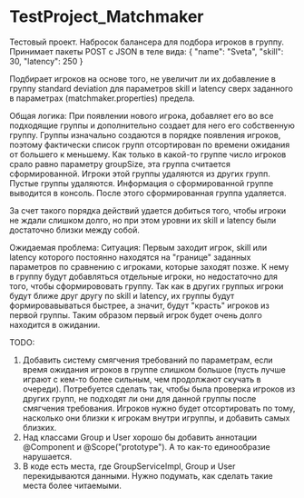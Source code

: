# TestProject_Matchmaker


Тестовый проект.
Набросок балансера для подбора игроков в группу.
Принимает пакеты POST с JSON в теле вида:
{
    "name": "Sveta",
    "skill": 30,
    "latency": 250
}

Подбирает игроков на основе того, не увеличит ли их добавление в группу standard deviation для параметров skill и latency сверх заданного в параметрах (matchmaker.properties) предела.

Общая логика:
При появлении нового игрока, добавляет его во все подходящие группы и дополнительно создает для него его собственную группу.
Группы изначально создаются в порядке появления игроков, поэтому фактически список групп отсортирован по времени ожидания от большего к меньшему.
Как только в какой-то группе число игроков срало равно параметру groupSize, эта группа считается сформированной. Игроки этой группы удаляются из других групп. Пустые группы удаляются. Информация о сформированной группе выводится в консоль. После этого сформированная группа удаляется.

За счет такого порядка действий удается добиться того, чтобы игроки не ждали слишком долго, но при этом уровни их skill и latency были достаточно близки между собой.


Ожидаемая проблема:
Ситуация: Первым заходит игрок, skill или latency которого постоянно находятся на "границе" заданных параметров по сравнению с игроками, которые заходят позже. К нему в группу будут добавляться отдельные игроки, но недостаточно для того, чтобы сформирововать группу. Так как в других группых игроки будут ближе друг другу по skill и latency, их группы будут формировавываться быстрее, а значит, будут "красть" игроков из первой группы. Таким образом первый игрок будет очень долго находится в ожидании.


TODO:
1. Добавить систему смягчения требований по параметрам, если время ожидания игроков в группе слишком большое (пусть лучше играют с кем-то более сильным, чем продолжают скучать в очереди). Потребуется сделать так, чтобы была проверка игроков из других групп, не подходят ли они для данной группы после смягчения требования. Игроков нужно будет отсортировать по тому, насколько они близки к игрокам внутри игруппы, и добавить самых близких.
2. Над классами Group и User хорошо бы добавить аннотации @Component и @Scope("prototype"). А то как-то единообразие нарушается.
3. В коде есть места, где GroupServiceImpl, Group и User перекидываются данными. Нужно подумать, как сделать такие места более читаемыми.


